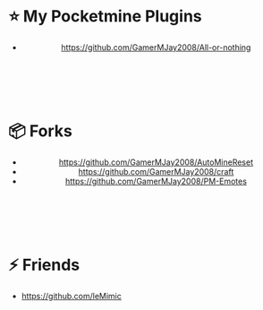 # :star: My Pocketmine Plugins
<div align="center">
  
- https://github.com/GamerMJay2008/All-or-nothing
  
</div>
  
<br><br><br><br>
  
# :package: Forks
<div align="center">
  
 - https://github.com/GamerMJay2008/AutoMineReset
 - https://github.com/GamerMJay2008/craft
 - https://github.com/GamerMJay2008/PM-Emotes
 
</div>
  
<br><br><br><br>
  
# :zap: Friends
<!--START_SECTION:activity-->
- https://github.com/leMimic
<!--END_SECTION:activity-->
